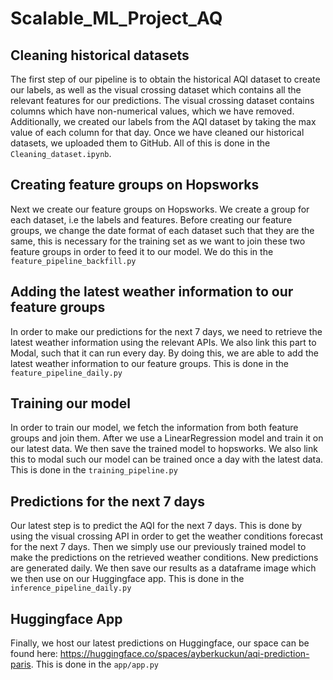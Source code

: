 # Scalable_ML_Project_AQ
## Cleaning historical datasets
The first step of our pipeline is to obtain the historical AQI dataset to create our labels, as well as the visual
crossing dataset which contains all the relevant features for our predictions. The visual crossing dataset contains
columns which have non-numerical values, which we have removed. Additionally, we created our labels from the AQI
dataset by taking the max value of each column for that day. Once we have cleaned our historical datasets, we
uploaded them to GitHub. All of this is done in the `Cleaning_dataset.ipynb`.

## Creating feature groups on Hopsworks
Next we create our feature groups on Hopsworks. We create a group for each dataset, i.e the labels and features.
Before creating our feature groups, we change the date format of each dataset such that they are the same, this is
necessary for the training set as we want to join these two feature groups in order to feed it to our model. We do
this in the `feature_pipeline_backfill.py`

## Adding the latest weather information to our feature groups
In order to make our predictions for the next 7 days, we need to retrieve the latest weather information using the
relevant APIs. We also link this part to Modal, such that it can run every day. By doing this, we are able to add the
latest weather information to our feature groups. This is done in the `feature_pipeline_daily.py`

## Training our model
In order to train our model, we fetch the information from both feature groups and join them. After we use a
LinearRegression model and train it on our latest data. We then save the trained model to hopsworks. We also link
this to modal such our model can be trained once a day with the latest data. This is done in the `training_pipeline.py`

## Predictions for the next 7 days
Our latest step is to predict the AQI for the next 7 days. This is done by using the visual crossing API in order to
get the weather conditions forecast for the next 7 days. Then we simply use our previously trained model to make the
predictions on the retrieved weather conditions. New predictions are generated daily. We then save our results as a
dataframe image which we then use on our Huggingface app. This is done in the `inference_pipeline_daily.py`

## Huggingface App
Finally, we host our latest predictions on Huggingface, our space can be found here:
https://huggingface.co/spaces/ayberkuckun/aqi-prediction-paris. This is done in the `app/app.py`

